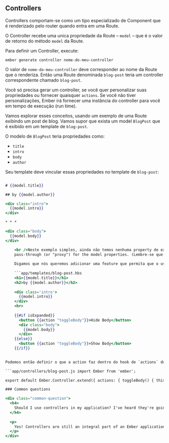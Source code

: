 ## Controllers

Controllers comportam-se como um tipo especializado de Component que é renderizado pelo router quando entra em uma Route.

O Controller recebe uma unica propriedade da Route – `model` – que é o valor de retorno do método `model` da Route.

Para definir um Controller, execute:

```shell
ember generate controller nome-do-meu-controller
```

O valor de `nome-do-meu-controller` deve corresponder ao nome da Route que o renderiza. Então uma Route denominada `blog-post` teria um controller correspondente chamado `blog-post`.

Você só precisa gerar um controller, se você quer personalizar suas propriedades ou fornecer quaisquer `actions`. Se você não tiver personalizações, Ember irá fornecer uma instância do controller para você em tempo de execução (run time).

Vamos explorar esses conceitos, usando um exemplo de uma Route exibindo um post de blog. Vamos supor que exista um model `BlogPost` que é exibido em um template de `blog-post`.

O modelo de `BlogPost` teria propriedades como:

* `title`
* `intro`
* `body`
* `author`

Seu template deve vincular essas propriedades no template de `blog-post`:

```app/templates/blog-post.hbs 

# {{model.title}}

## by {{model.author}}

<div class="intro">
  {{model.intro}}
</div>

* * *

<div class="body">
  {{model.body}}
</div>

    <br />Neste exemplo simples, ainda não temos nenhuma property de exibição específica ou actions. For now, our controller's `model` property acts as a
    pass-through (or "proxy") for the model properties. (Lembre-se que um controller recebe o model que representa a partir do seu route handler). 
    
    Digamos que nós queremos adicionar uma feature que permita que o usuário alterne (toggle) a exibição de uma div com class body. Para implementar isso, nós primeiro devemos modificar nosso template para mostrar o body somente se o valor da propriedade `isExpanded` for true.
    
    ```app/templates/blog-post.hbs
    <h1>{{model.title}}</h1>
    <h2>by {{model.author}}</h2>
    
    <div class='intro'>
      {{model.intro}}
    </div>
    <hr>
    
    {{#if isExpanded}}
      <button {{action "toggleBody"}}>Hide Body</button>
      <div class="body">
        {{model.body}}
      </div>
    {{else}}
      <button {{action "toggleBody"}}>Show Body</button>
    {{/if}}
    

Podemos então definir o que a action faz dentro do hook de `actions` do controller, como você faria com um component:

```app/controllers/blog-post.js import Ember from 'ember';

export default Ember.Controller.extend({ actions: { toggleBody() { this.toggleProperty('isExpanded'); } } }); ```

### Common questions

<div class="common-question">
  <h4>
    Should I use controllers in my application? I've heard they're going away!
  </h4>
  
  <p>
    Yes! Controllers are still an integral part of an Ember application architecture, and generated by the framework even if you don't declare a Controller module explicitly.
  </p>
</div>